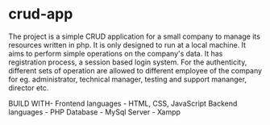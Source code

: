 # crud-app
The project is a simple CRUD application for a small company to manage its resources written in php. It is only designed to run at a
local machine. It aims to perform simple operations on the company's data. It has registration process, a session based login system. For the authenticity, different sets of operation are 
allowed to different employee of the company for eg. administrator, technical manager, testing and support mananger, director etc.

BUILD WITH-
Frontend languages - HTML, CSS, JavaScript
Backend languages - PHP
Database - MySql
Server - Xampp
